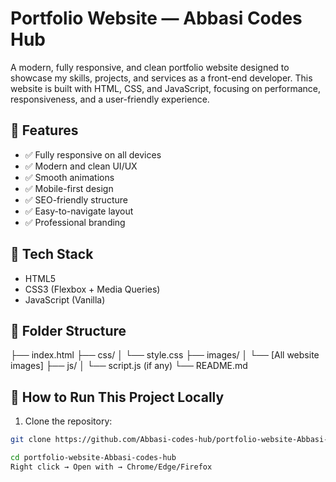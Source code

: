 # Portfolio Website — Abbasi Codes Hub

A modern, fully responsive, and clean portfolio website designed to showcase my skills, projects, and services as a front-end developer. This website is built with HTML, CSS, and JavaScript, focusing on performance, responsiveness, and a user-friendly experience.

## 🌟 Features

- ✅ Fully responsive on all devices
- ✅ Modern and clean UI/UX
- ✅ Smooth animations
- ✅ Mobile-first design
- ✅ SEO-friendly structure
- ✅ Easy-to-navigate layout
- ✅ Professional branding

## 🔧 Tech Stack

- HTML5
- CSS3 (Flexbox + Media Queries)
- JavaScript (Vanilla)

## 📁 Folder Structure
├── index.html
├── css/
│ └── style.css
├── images/
│ └── [All website images]
├── js/
│ └── script.js (if any)
└── README.md


## 🚀 How to Run This Project Locally

1. Clone the repository:

```bash
git clone https://github.com/Abbasi-codes-hub/portfolio-website-Abbasi-codes-hub.git

cd portfolio-website-Abbasi-codes-hub
Right click → Open with → Chrome/Edge/Firefox

